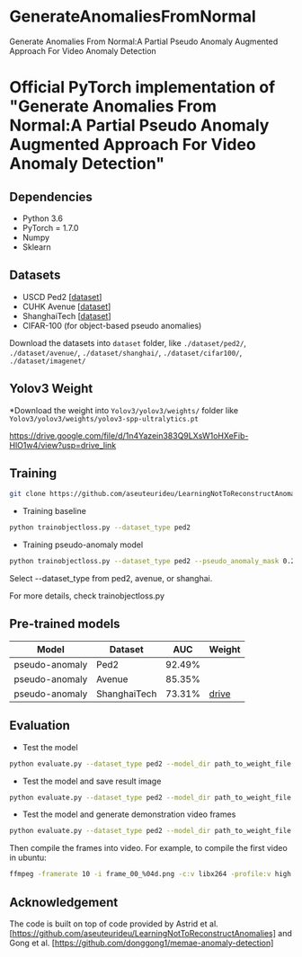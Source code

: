 # GenerateAnomaliesFromNormal
Generate Anomalies From Normal:A Partial Pseudo Anomaly Augmented Approach For Video Anomaly Detection

# Official PyTorch implementation of "Generate Anomalies From Normal:A Partial Pseudo Anomaly Augmented Approach For Video Anomaly Detection"

## Dependencies
* Python 3.6
* PyTorch = 1.7.0 
* Numpy
* Sklearn

## Datasets
* USCD Ped2 [[dataset](https://drive.google.com/file/d/1w1yNBVonKDAp8uxw3idQkUr-a9Gj8yu1/view?usp=sharing)]
* CUHK Avenue [[dataset](https://drive.google.com/file/d/1q3NBWICMfBPHWQexceKfNZBgUoKzHL-i/view?usp=sharing)]
* ShanghaiTech [[dataset](https://drive.google.com/file/d/1rE1AM11GARgGKf4tXb2fSqhn_sX46WKn/view?usp=sharing)]
* CIFAR-100 (for object-based pseudo anomalies)

Download the datasets into ``dataset`` folder, like ``./dataset/ped2/``, ``./dataset/avenue/``, ``./dataset/shanghai/``, ``./dataset/cifar100/``, ``./dataset/imagenet/``

## Yolov3 Weight
*Download the weight into ``Yolov3/yolov3/weights/`` folder like ``Yolov3/yolov3/weights/yolov3-spp-ultralytics.pt``

https://drive.google.com/file/d/1n4Yazein383Q9LXsW1oHXeFib-HlO1w4/view?usp=drive_link

## Training
```bash
git clone https://github.com/aseuteurideu/LearningNotToReconstructAnomalies](https://github.com/OctCjy/GenerateAnomaliesFromNormal
```

* Training baseline
```bash
python trainobjectloss.py --dataset_type ped2
```

* Training pseudo-anomaly model
```bash
python trainobjectloss.py --dataset_type ped2 --pseudo_anomaly_mask 0.2 --object_loss_weight 0.5 
```

Select --dataset_type from ped2, avenue, or shanghai.

For more details, check trainobjectloss.py


## Pre-trained models
| Model           | Dataset       | AUC           | Weight        |
| -------------- | ------------- | ------------- | ------------- | 
|pseudo-anomaly | Ped2          |   92.49%       |  |
|pseudo-anomaly | Avenue        |   85.35%       |  |
|pseudo-anomaly | ShanghaiTech  |   73.31%       | [drive](https://drive.google.com/file/d/11sANHschB1F9IB5jaCvBzB1yJpSp9RD_/view?usp=drive_link) |

## Evaluation
* Test the model
```bash
python evaluate.py --dataset_type ped2 --model_dir path_to_weight_file.pth
```
* Test the model and save result image
```bash
python evaluate.py --dataset_type ped2 --model_dir path_to_weight_file.pth --img_dir folder_path_to_save_image_results
```
* Test the model and generate demonstration video frames
```bash
python evaluate.py --dataset_type ped2 --model_dir path_to_weight_file.pth --vid_dir folder_path_to_save_video_results
```
Then compile the frames into video. For example, to compile the first video in ubuntu:
```bash
ffmpeg -framerate 10 -i frame_00_%04d.png -c:v libx264 -profile:v high -crf 20 -pix_fmt yuv420p video_00.mp4
```


## Acknowledgement
The code is built on top of code provided by Astrid et al. [https://github.com/aseuteurideu/LearningNotToReconstructAnomalies] and Gong et al. [https://github.com/donggong1/memae-anomaly-detection]
